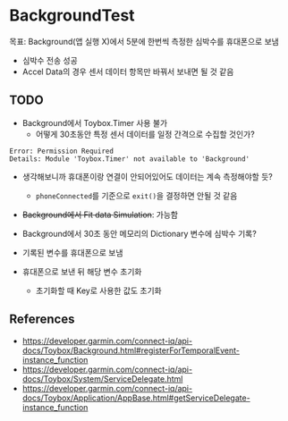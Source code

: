 # BackgroundTest
목표: Background(앱 실행 X)에서 5분에 한번씩 측정한 심박수를 휴대폰으로 보냄  

* 심박수 전송 성공
* Accel Data의 경우 센서 데이터 항목만 바꿔서 보내면 될 것 같음

## TODO
* Background에서 Toybox.Timer 사용 불가
    - 어떻게 30초동안 특정 센서 데이터를 일정 간격으로 수집할 것인가?
```
Error: Permission Required
Details: Module 'Toybox.Timer' not available to 'Background'
```

* 생각해보니까 휴대폰이랑 연결이 안되어있어도 데이터는 계속 측정해야할 듯?
    - `phoneConnected`를 기준으로 `exit()`을 결정하면 안될 것 같음

* ~~Background에서 Fit data Simulation~~: 가능함
* Background에서 30초 동안 메모리의 Dictionary 변수에 심박수 기록?
* 기록된 변수를 휴대폰으로 보냄
* 휴대폰으로 보낸 뒤 해당 변수 초기화
    - 초기화할 때 Key로 사용한 값도 초기화

## References
* <https://developer.garmin.com/connect-iq/api-docs/Toybox/Background.html#registerForTemporalEvent-instance_function>
* <https://developer.garmin.com/connect-iq/api-docs/Toybox/System/ServiceDelegate.html>
* <https://developer.garmin.com/connect-iq/api-docs/Toybox/Application/AppBase.html#getServiceDelegate-instance_function>